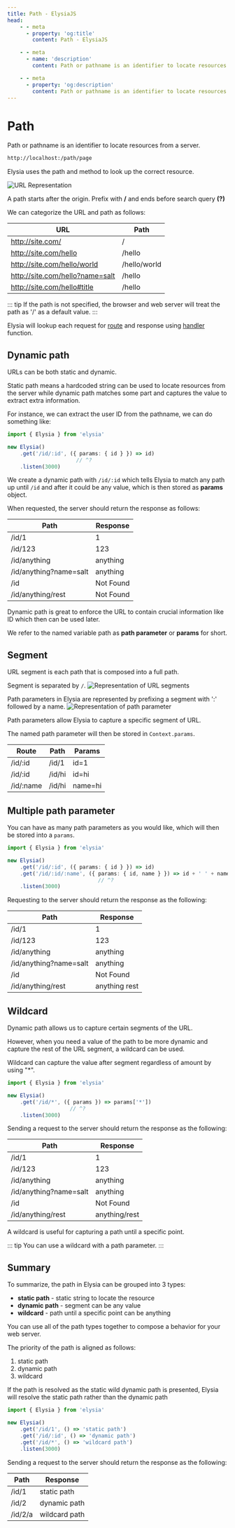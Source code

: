 ```yaml
---
title: Path - ElysiaJS
head:
    - - meta
      - property: 'og:title'
        content: Path - ElysiaJS

    - - meta
      - name: 'description'
        content: Path or pathname is an identifier to locate resources from a server. Elysia uses the path and method to look up the correct resource. Path in Elysia can be categorized into 3 types. Static, Dynamic and Wildcard.

    - - meta
      - property: 'og:description'
        content: Path or pathname is an identifier to locate resources from a server. Elysia uses the path and method to look up the correct resource. Path in Elysia can be categorized into 3 types. Static, Dynamic and Wildcard.
---
```


<script setup>
import Playground from '../../components/nearl/playground.vue'

import { Elysia } from 'elysia'

const demo1 = new Elysia()
    .get('/id/:id', ({ params: { id } }) => id)
    .get('/id/123', '123')
    .get('/id/anything', 'anything')
    .get('/id', ({ error }) => error(404))
    .get('/id/anything/test', ({ error }) => error(404))

const demo2 = new Elysia()
    .get('/id/:id', ({ params: { id } }) => id)
    .get('/id/123', '123')
    .get('/id/anything', 'anything')
    .get('/id', ({ error }) => error(404))
    .get('/id/:id/:name', ({ params: { id, name } }) => id + ' ' + name)

const demo3 = new Elysia()
    .get('/id/:id', ({ params: { id } }) => id)
    .get('/id/123', '123')
    .get('/id/anything', 'anything')
    .get('/id', ({ error }) => error(404))
    .get('/id/:id/:name', ({ params: { id, name } }) => id + '/' + name)

const demo4 = new Elysia()
    .get('/id/1', () => 'static path')
    .get('/id/:id', () => 'dynamic path')
    .get('/id/*', () => 'wildcard path')
</script>

# Path

Path or pathname is an identifier to locate resources from a server.

```bash
http://localhost:/path/page
```

Elysia uses the path and method to look up the correct resource.

<div class="bg-white rounded-lg">
    <img src="/essential/url-object.svg" alt="URL Representation" />
</div>

A path starts after the origin. Prefix with **/** and ends before search query **(?)**

We can categorize the URL and path as follows:

| URL                             | Path         |
| ------------------------------- | ------------ |
| http://site.com/                | /            |
| http://site.com/hello           | /hello       |
| http://site.com/hello/world     | /hello/world |
| http://site.com/hello?name=salt | /hello       |
| http://site.com/hello#title     | /hello       |

::: tip
If the path is not specified, the browser and web server will treat the path as '/' as a default value.
:::

Elysia will lookup each request for [route](/essential/route) and response using [handler](/essential/handler) function.

## Dynamic path

URLs can be both static and dynamic.

Static path means a hardcoded string can be used to locate resources from the server while dynamic path matches some part and captures the value to extract extra information.

For instance, we can extract the user ID from the pathname, we can do something like:

```typescript twoslash
import { Elysia } from 'elysia'

new Elysia()
    .get('/id/:id', ({ params: { id } }) => id)
                      // ^?
    .listen(3000)
```

We create a dynamic path with `/id/:id` which tells Elysia to match any path up until `/id` and after it could be any value, which is then stored as **params** object.

<Playground
  :elysia="demo1"
  :alias="{
    '/id/:id': '/id/1'
  }"
  :mock="{
    '/id/:id': {
      GET: '1'
    }
  }" 
/>

When requested, the server should return the response as follows:

| Path                   | Response  |
| ---------------------- | --------- |
| /id/1                  | 1         |
| /id/123                | 123       |
| /id/anything           | anything  |
| /id/anything?name=salt | anything  |
| /id                    | Not Found |
| /id/anything/rest      | Not Found |

Dynamic path is great to enforce the URL to contain crucial information like ID which then can be used later.

We refer to the named variable path as **path parameter** or **params** for short.

## Segment

URL segment is each path that is composed into a full path.

Segment is separated by `/`.
![Representation of URL segments](/essential/url-segment.webp)

Path parameters in Elysia are represented by prefixing a segment with ':' followed by a name.
![Representation of path parameter](/essential/path-parameter.webp)

Path parameters allow Elysia to capture a specific segment of URL.

The named path parameter will then be stored in `Context.params`.

| Route     | Path   | Params  |
| --------- | ------ | ------- |
| /id/:id   | /id/1  | id=1    |
| /id/:id   | /id/hi | id=hi   |
| /id/:name | /id/hi | name=hi |

## Multiple path parameter

You can have as many path parameters as you would like, which will then be stored into a `params`.

```typescript twoslash
import { Elysia } from 'elysia'

new Elysia()
    .get('/id/:id', ({ params: { id } }) => id)
    .get('/id/:id/:name', ({ params: { id, name } }) => id + ' ' + name)
                             // ^?
    .listen(3000)
```

<Playground
  :elysia="demo2"
  :alias="{
    '/id/:id': '/id/1',
    '/id/:id/:name': '/id/anything/rest'
  }"
  :mock="{
    '/id/:id': {
      GET: '1'
    },
    '/id/:id/:name': {
      GET: 'anything rest'
    }
  }" 
/>

Requesting to the server should return the response as the following:

| Path                   | Response      |
| ---------------------- | ------------- |
| /id/1                  | 1             |
| /id/123                | 123           |
| /id/anything           | anything      |
| /id/anything?name=salt | anything      |
| /id                    | Not Found     |
| /id/anything/rest      | anything rest |

## Wildcard

Dynamic path allows us to capture certain segments of the URL.

However, when you need a value of the path to be more dynamic and capture the rest of the URL segment, a wildcard can be used.

Wildcard can capture the value after segment regardless of amount by using "\*".

```typescript twoslash
import { Elysia } from 'elysia'

new Elysia()
    .get('/id/*', ({ params }) => params['*'])
                    // ^?
    .listen(3000)
```

<Playground
  :elysia="demo3"
  :alias="{
    '/id/:id': '/id/1',
    '/id/:id/:name': '/id/anything/rest'
  }"
  :mock="{
    '/id/:id': {
      GET: '1'
    },
    '/id/:id/:name': {
      GET: 'anything/rest'
    }
  }" 
/>

Sending a request to the server should return the response as the following:

| Path                   | Response      |
| ---------------------- | ------------- |
| /id/1                  | 1             |
| /id/123                | 123           |
| /id/anything           | anything      |
| /id/anything?name=salt | anything      |
| /id                    | Not Found     |
| /id/anything/rest      | anything/rest |

A wildcard is useful for capturing a path until a specific point.

::: tip
You can use a wildcard with a path parameter.
:::

## Summary

To summarize, the path in Elysia can be grouped into 3 types:

-   **static path** - static string to locate the resource
-   **dynamic path** - segment can be any value
-   **wildcard** - path until a specific point can be anything

You can use all of the path types together to compose a behavior for your web server.

The priority of the path is aligned as follows:

1. static path
2. dynamic path
3. wildcard

If the path is resolved as the static wild dynamic path is presented, Elysia will resolve the static path rather than the dynamic path

```typescript twoslash
import { Elysia } from 'elysia'

new Elysia()
    .get('/id/1', () => 'static path')
    .get('/id/:id', () => 'dynamic path')
    .get('/id/*', () => 'wildcard path')
    .listen(3000)
```

<Playground
  :elysia="demo4"
    :alias="{
    '/id/:id': '/id/2',
    '/id/*': '/id/2/a'
  }"
  :mock="{
    '/id/*': {
      GET: 'wildcard path'
    }
  }" 
/>

Sending a request to the server should return the response as the following:

| Path    | Response      |
| ------- | ------------- |
| /id/1   | static path   |
| /id/2   | dynamic path  |
| /id/2/a | wildcard path |

